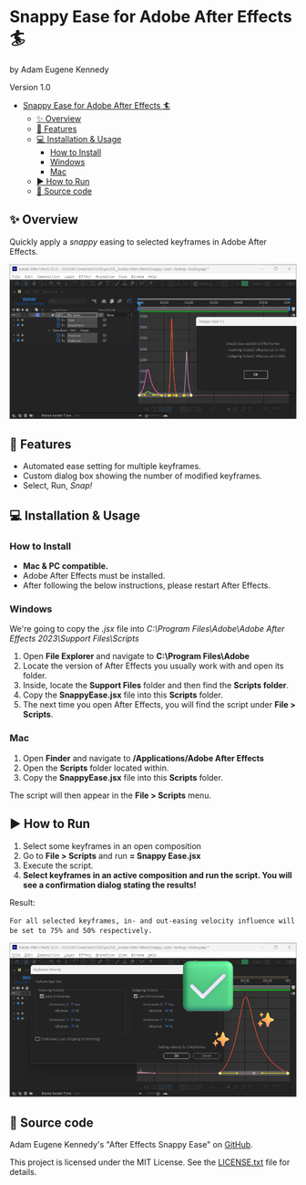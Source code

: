 # Snappy Ease for Adobe After Effects 🏄

by Adam Eugene Kennedy

Version 1.0

- [Snappy Ease for Adobe After Effects 🏄](#snappy-ease-for-adobe-after-effects-)
  - [✨ Overview](#-overview)
  - [💎 Features](#-features)
  - [💻 Installation \& Usage](#-installation--usage)
    - [How to Install](#how-to-install)
    - [Windows](#windows)
    - [Mac](#mac)
  - [▶️ How to Run](#️-how-to-run)
  - [📎 Source code](#-source-code)


## ✨ Overview
Quickly apply a *snappy* easing to selected keyframes in Adobe After Effects.

![Snappy Ease Screenshot](./screenshot/IMG__screenshot.png)

## 💎 Features

- Automated ease setting for multiple keyframes.
- Custom dialog box showing the number of modified keyframes.
- Select, Run, *Snap!*

## 💻 Installation & Usage

### How to Install
- **Mac & PC compatible.**
- Adobe After Effects must be installed.
- After following the below instructions, please restart After Effects.

### Windows
We're going to copy the *.jsx* file into *C:\Program Files\Adobe\Adobe After Effects 2023\Support Files\Scripts*

1. Open **File Explorer** and navigate to **C:\Program Files\Adobe**
2. Locate the version of After Effects you usually work with and open its folder.
3. Inside, locate the **Support Files** folder and then find the **Scripts folder**. 
4. Copy the **SnappyEase.jsx** file into this **Scripts** folder.
5. The next time you open After Effects, you will find the script under **File > Scripts**.

### Mac
1. Open **Finder** and navigate to **/Applications/Adobe After Effects <version>**
2. Open the **Scripts** folder located within.
3. Copy the **SnappyEase.jsx** file into this **Scripts** folder.

The script will then appear in the **File > Scripts** menu.

## ▶️ How to Run

1. Select some keyframes in an open composition
2. Go to **File > Scripts** and run **= Snappy Ease.jsx**
3. Execute the script.
4. **Select keyframes in an active composition and run the script. You will see a confirmation dialog stating the results!**

Result:

`For all selected keyframes, in- and out-easing velocity influence will be set to 75% and 50% respectively.`

![Snappy Ease Result](./screenshot/IMG__result.png)

## 📎 Source code

Adam Eugene Kennedy's "After Effects Snappy Ease" on [GitHub](https://github.com/adamkennedy7/after-effects-snappy-ease).

This project is licensed under the MIT License. See the [LICENSE.txt](LICENSE.txt) file for details.